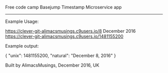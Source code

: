 Free code camp Basejump Timestamp Microservice app
___________________________________________________


Example Usage:

https://clever-git-alimacsmusings.c9users.io/8 December 2016
https://clever-git-alimacsmusings.c9users.io/1481155200

Example output: 

{ "unix": 1481155200, "natural": "December 8, 2016" }




Built by AlimacsMusings, December 2016, UK